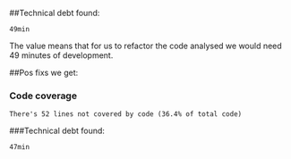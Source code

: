 ##Technical debt found:
```
49min
```

The value means that for us to refactor the code analysed we would need 49 minutes of development.

##Pos fixs we get:

### Code coverage
```
There's 52 lines not covered by code (36.4% of total code)
```

###Technical debt found:
```
47min
```